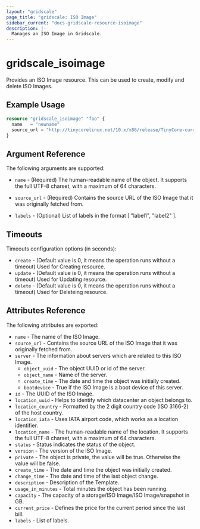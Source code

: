 ```yaml
---
layout: "gridscale"
page_title: "gridscale: ISO Image"
sidebar_current: "docs-gridscale-resource-isoimage"
description: |-
  Manages an ISO Image in Gridscale.
---
```


# gridscale_isoimage

Provides an ISO Image resource. This can be used to create, modify and delete ISO Images.

## Example Usage

```terraform
resource "gridscale_isoimage" "foo" {
  name   = "newname"
  source_url = "http://tinycorelinux.net/10.x/x86/release/TinyCore-current.iso"
}
```


## Argument Reference

The following arguments are supported:

* `name` - (Required) The human-readable name of the object. It supports the full UTF-8 charset, with a maximum of 64 characters.

* `source_url` - (Required) Contains the source URL of the ISO Image that it was originally fetched from.

* `labels` - (Optional) List of labels in the format [ "label1", "label2" ].

## Timeouts

Timeouts configuration options (in seconds):

* `create` - (Default value is 0, it means the operation runs without a timeout) Used for Creating resource.
* `update` - (Default value is 0, it means the operation runs without a timeout) Used for Updating resource.
* `delete` - (Default value is 0, it means the operation runs without a timeout) Used for Deleteing resource.

## Attributes Reference

The following attributes are exported:

* `name` - The name of the ISO Image.
* `source_url` - Contains the source URL of the ISO Image that it was originally fetched from.
* `server` - The information about servers which are related to this ISO Image.
    * `object_uuid` - The object UUID or id of the server.
    * `object_name` - Name of the server.
    * `create_time` - The date and time the object was initially created.
    * `bootdevice` - True if the ISO Image is a boot device of this server.
* `id` - The UUID of the ISO Image.
* `location_uuid` - Helps to identify which datacenter an object belongs to.
* `location_country` - Formatted by the 2 digit country code (ISO 3166-2) of the host country.
* `location_iata` - Uses IATA airport code, which works as a location identifier.
* `location_name` - The human-readable name of the location. It supports the full UTF-8 charset, with a maximum of 64 characters.
* `status` - Status indicates the status of the object.
* `version` - The version of the ISO Image.
* `private` - The object is private, the value will be true. Otherwise the value will be false.
* `create_time` - The date and time the object was initially created.
* `change_time` - The date and time of the last object change.
* `description` - Description of the Template.
* `usage_in_minutes` - Total minutes the object has been running.
* `capacity` - The capacity of a storage/ISO Image/ISO Image/snapshot in GB.
* `current_price` - Defines the price for the current period since the last bill.
* `labels` - List of labels.
